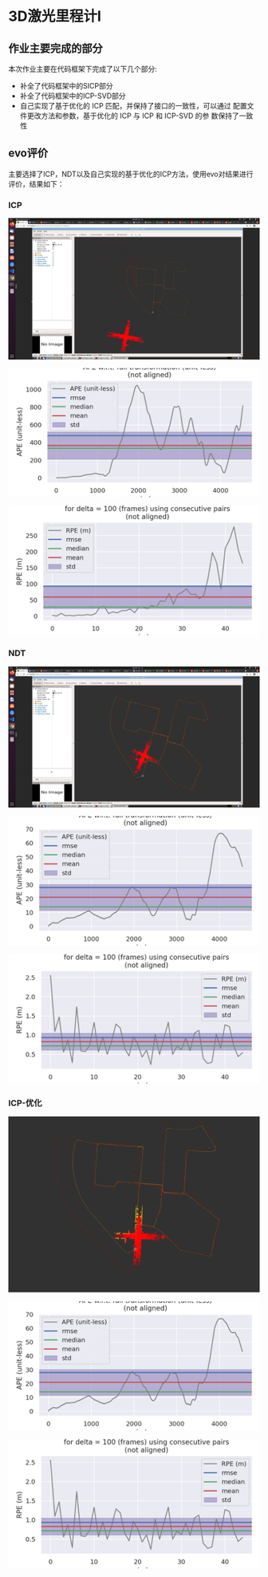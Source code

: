 <!--
 * @Author: your name
 * @Date: 2021-04-27 11:54:04
 * @LastEditTime: 2021-05-03 23:04:45
 * @LastEditors: Please set LastEditors
 * @Description: In User Settings Edit
 * @FilePath: /sensor-fusion/第2章-3D激光里程计I/README.md
-->
# 3D激光里程计I

## 作业主要完成的部分 

本次作业主要在代码框架下完成了以下几个部分:

* 补全了代码框架中的SICP部分
* 补全了代码框架中的ICP-SVD部分
* 自己实现了基于优化的 ICP 匹配，并保持了接口的一致性，可以通过 配置文件更改方法和参数，基于优化的 ICP 与 ICP 和 ICP-SVD 的参 数保持了一致性

## evo评价

主要选择了ICP，NDT以及自己实现的基于优化的ICP方法，使用evo对结果进行评价，结果如下：

### ICP

![ICP结果](./pictures/ICP.png)





![ICP_ape](./pictures/ICP_ape.png)

![](./pictures/ICP_rpe.png)

### NDT

![](./pictures/NDT.png)



![](./pictures/NDT_ape.png)



![](./pictures/NDT_rpe.png)

### ICP-优化

![](./pictures/GN.png)



![](./pictures/NDT_ape.png)



![](./pictures/NDT_rpe.png)

